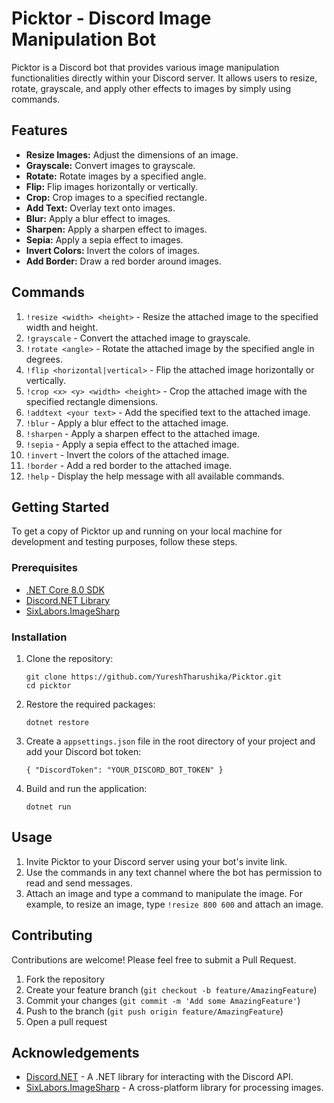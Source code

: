 Picktor - Discord Image Manipulation Bot
========================================

Picktor is a Discord bot that provides various image manipulation functionalities directly within your Discord server. It allows users to resize, rotate, grayscale, and apply other effects to images by simply using commands.

Features
--------

-   **Resize Images:** Adjust the dimensions of an image.
-   **Grayscale:** Convert images to grayscale.
-   **Rotate:** Rotate images by a specified angle.
-   **Flip:** Flip images horizontally or vertically.
-   **Crop:** Crop images to a specified rectangle.
-   **Add Text:** Overlay text onto images.
-   **Blur:** Apply a blur effect to images.
-   **Sharpen:** Apply a sharpen effect to images.
-   **Sepia:** Apply a sepia effect to images.
-   **Invert Colors:** Invert the colors of images.
-   **Add Border:** Draw a red border around images.

Commands
--------

1.  `!resize <width> <height>` - Resize the attached image to the specified width and height.
2.  `!grayscale` - Convert the attached image to grayscale.
3.  `!rotate <angle>` - Rotate the attached image by the specified angle in degrees.
4.  `!flip <horizontal|vertical>` - Flip the attached image horizontally or vertically.
5.  `!crop <x> <y> <width> <height>` - Crop the attached image with the specified rectangle dimensions.
6.  `!addtext <your text>` - Add the specified text to the attached image.
7.  `!blur` - Apply a blur effect to the attached image.
8.  `!sharpen` - Apply a sharpen effect to the attached image.
9.  `!sepia` - Apply a sepia effect to the attached image.
10. `!invert` - Invert the colors of the attached image.
11. `!border` - Add a red border to the attached image.
12. `!help` - Display the help message with all available commands.

Getting Started
---------------

To get a copy of Picktor up and running on your local machine for development and testing purposes, follow these steps.

### Prerequisites

-   [.NET Core 8.0 SDK](https://dotnet.microsoft.com/download/dotnet/8.0)
-   [Discord.NET Library](https://discordnet.dev/)
-   [SixLabors.ImageSharp](https://github.com/SixLabors/ImageSharp)

### Installation

1.  Clone the repository:

    ```
    git clone https://github.com/YureshTharushika/Picktor.git
    cd picktor

2.  Restore the required packages:

    
    ```
    dotnet restore

3.  Create a `appsettings.json` file in the root directory of your project and add your Discord bot token:


    `{
      "DiscordToken": "YOUR_DISCORD_BOT_TOKEN"
    }`

4.  Build and run the application:

    
    ```
    dotnet run

Usage
-----

1.  Invite Picktor to your Discord server using your bot's invite link.
2.  Use the commands in any text channel where the bot has permission to read and send messages.
3.  Attach an image and type a command to manipulate the image. For example, to resize an image, type `!resize 800 600` and attach an image.

Contributing
------------

Contributions are welcome! Please feel free to submit a Pull Request.

1. Fork the repository
2. Create your feature branch (`git checkout -b feature/AmazingFeature`)
3. Commit your changes (`git commit -m 'Add some AmazingFeature'`)
4. Push to the branch (`git push origin feature/AmazingFeature`)
5. Open a pull request

Acknowledgements
----------------

-   [Discord.NET](https://discordnet.dev/) - A .NET library for interacting with the Discord API.
-   [SixLabors.ImageSharp](https://github.com/SixLabors/ImageSharp) - A cross-platform library for processing images.
